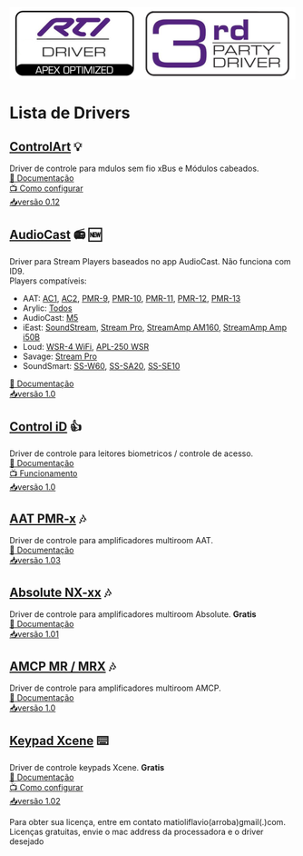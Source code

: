 ![img](https://raw.githubusercontent.com/Matioliflavio/RTI-Drivers/master/RTIDriver3rdParty.png)


# Lista de Drivers  

<!--/Controlart.html)-->
## [ControlArt](https://github.com/Matioliflavio/RTI-Drivers/raw/master/ControlArt%20v0.12.rtidriver) 💡
 
Driver de controle para mdulos sem fio xBus e Módulos cabeados.  
[📃 Documentação](https://github.com/Matioliflavio/RTI-Drivers/raw/master/Documenta%C3%A7%C3%A3o/ControlArt.pdf)  
[📺 Como configurar](https://youtu.be/4LRs-2Ro52w)  
[📥versão 0.12](https://github.com/Matioliflavio/RTI-Drivers/raw/master/ControlArt%20v0.12.rtidriver)  
    

<!--AudioCast-->
## [AudioCast](https://github.com/Matioliflavio/RTI-Drivers/raw/master/AudioCast%20v1.0.rtidriver) 📻 🆕

Driver para Stream Players baseados no app AudioCast. Não funciona com ID9.  
Players compatíveis:
- AAT: [AC1](https://aataudio.com.br/audio-streaming/aat-audiocast-ac-1/), [AC2](https://aataudio.com.br/audio-streaming/aat-audiocast-ac-2-g2/), [PMR-9](https://aataudio.com.br/multirooms/aat-pmr-9/), [PMR-10](https://aataudio.com.br/multirooms/aat-pmr-10/), [PMR-11](https://aataudio.com.br/multirooms/aat-pmr-11/), [PMR-12](https://aataudio.com.br/multirooms/aat-pmr-12/), [PMR-13](https://aataudio.com.br/multirooms/aat-pmr-13/)  
- Arylic: [Todos](https://www.arylic.com/)  
- AudioCast: [M5](https://audiocast.io/)  
- iEast: [SoundStream](https://www.ieast.net/eng/products/soundstream/), [Stream Pro](https://www.ieast.net/eng/products/stream-pro/), [StreamAmp AM160](https://www.ieast.net/eng/products/streamamp-am160/), [StreamAmp Amp i50B](https://www.ieast.net/eng/products/streamamp-amp-i50b/)  
- Loud: [WSR-4 WiFi](https://www.loudaudio.com.br/produto/receptor-wsr-4-wifi), [APL-250 WSR](https://www.loudaudio.com.br)  
- Savage: [Stream Pro](https://www.grsavage.com.br/streampro)  
- SoundSmart: [SS-W60](http://www.soundsmartbr.com/product/ss-wa60/), [SS-SA20](http://www.soundsmartbr.com/product/ss-sa20/), [SS-SE10](http://www.soundsmartbr.com/product/ss-se10/)  
  
[📃 Documentação](https://github.com/Matioliflavio/RTI-Drivers/raw/master/Documenta%C3%A7%C3%A3o/Audiocast.pdf)  
[📥versão 1.0](https://github.com/Matioliflavio/RTI-Drivers/raw/master/AudioCast%20v1.0.rtidriver)    
  

<!--/ControliD.html)-->
## [Control iD](https://github.com/Matioliflavio/RTI-Drivers/raw/master/Control_ID%20v1.0.rtidriver) 👍

Driver de controle para leitores biometricos / controle de acesso.  
[📃 Documentação](https://github.com/Matioliflavio/RTI-Drivers/raw/master/Documenta%C3%A7%C3%A3o/Control%20iD.pdf)  
[📺 Funcionamento](https://youtu.be/UwRdSBLR4gc)  
[📥versão 1.0](https://github.com/Matioliflavio/RTI-Drivers/raw/master/Control_ID%20v1.0.rtidriver)      
  

<!--/AAT.html)-->
## [AAT PMR-x](https://github.com/Matioliflavio/RTI-Drivers/raw/master/AAT%20PMR-x%20V1.03.rtidriver) 🎶

Driver de controle para amplificadores multiroom AAT.  
[📃 Documentação](https://github.com/Matioliflavio/RTI-Drivers/raw/master/Documenta%C3%A7%C3%A3o/AAT%20PMR-x.pdf)  
[📥versão 1.03](https://github.com/Matioliflavio/RTI-Drivers/raw/master/AAT%20PMR-x%20V1.03.rtidriver)    
  

<!--/Absolute.html)-->
## [Absolute NX-xx](https://github.com/Matioliflavio/RTI-Drivers/raw/master/Absolute%20NX-xx%20v1.01.rtidriver) 🎶  

Driver de controle para amplificadores multiroom Absolute. **Gratis**  
[📃 Documentação](https://github.com/Matioliflavio/RTI-Drivers/raw/master/Documenta%C3%A7%C3%A3o/Absolute%20NX-x.pdf)  
[📥versão 1.01](https://github.com/Matioliflavio/RTI-Drivers/raw/master/Absolute%20NX-xx%20v1.01.rtidriver)  


<!--/AMCP.html)-->
## [AMCP MR / MRX](https://github.com/Matioliflavio/RTI-Drivers/raw/master/AMCP%20-%20MR-MRX%20Series%20v1.00.rtidriver) 🎶

Driver de controle para amplificadores multiroom AMCP.  
[📃 Documentação](https://github.com/Matioliflavio/RTI-Drivers/raw/master/Documenta%C3%A7%C3%A3o/AMCP%20MR%20MRX.pdf)  
[📥versão 1.0](https://github.com/Matioliflavio/RTI-Drivers/raw/master/AMCP%20-%20MR-MRX%20Series%20v1.00.rtidriver)  


<!--/Xcene.html)-->
## [Keypad Xcene](https://github.com/Matioliflavio/RTI-Drivers/raw/master/Xcene%20Keypad%20V1.02.rtidriver) ⌨️

Driver de controle keypads Xcene. **Gratis**  
[📃 Documentação](https://github.com/Matioliflavio/RTI-Drivers/raw/master/Documenta%C3%A7%C3%A3o/Xcene%20Keypad.pdf)  
[📺 Como configurar](https://youtu.be/aVJv_6ff9MQ)  
[📥versão 1.02](https://github.com/Matioliflavio/RTI-Drivers/raw/master/Xcene%20Keypad%20V1.02.rtidriver)  


Para obter sua licença, entre em contato matioliflavio(arroba)gmail(.)com.  
Licenças gratuitas, envie o mac address da processadora e o driver desejado  


<!--
```markdown
Syntax highlighted code block

# Header 1
## Header 2
### Header 3

- Bulleted
- List

1. Numbered
2. List

**Bold** and _Italic_ and `Code` text

[Link](url) and ![Image](src)
```
-->